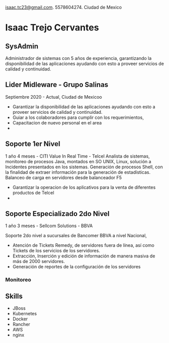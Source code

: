 isaac.tc23@gmail.com. 5578604274. Ciudad de Mexico

# Isaac Trejo Cervantes
## SysAdmin
Administrador de sistemas con 5 años de experiencia, garantizando la disponibilidad de las aplicaciones ayudando con esto a proveer servicios de calidad y continuidad.


## Lider Midleware - Grupo Salinas
Septiembre 2020 - Actual, Ciudad de Mexicoo 

- Garantizar la disponibilidad de las aplicaciones ayudando con esto a proveer servicios de calidad y continuidad.
- Guiar a los colaboradores para cumplir con los requerimientos, 
- Capacitacion de nuevo personal en el area
- 

## Soporte 1er Nivel
1 año 4 meses - CITI Value In Real Time - Telcel
Analista de sistemas, monitoreo de procesos Java, montados en SO UNIX, Linux, solución a Incidentes presentados en los sistemas. Generación de procesos Shell, con la finalidad de extraer información para la generación de estadísticas. Balanceo de carga en servidores desde balanceador F5

- Garantizar la operacion de los aplicativos para la venta de diferentes productos de Telcel
- 

## Soporte Especializado 2do Nivel
1 año 3 meses - Sellcom Solutions - BBVA

Soporte 2do nivel a sucursales de Bancomer BBVA a nivel Nacional,

- Atención de Tickets Remedy, de servidores fuera de línea, así como Tickets de los servicios de los servidores.
- Extracción, Inserción y edición de información de manera masiva de más de 2000 servidores.
- Generación de reportes de la configuración de los servidores

### Monitoreo 
## Skills

- JBoss
- Kubernetes
- Docker
- Rancher
- AWS
- nginx


